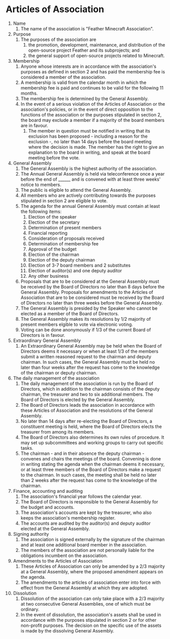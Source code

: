 # Articles of Association
1. Name
    1. The name of the association is "Feather Minecraft Association".
2. Purpose
    1. The purposes of the association are
        1. the promotion, development, maintenance, and distribution of the open-source project Feather and its subprojects; and
        2. the general support of open-source projects related to Minecraft.
3. Membership
    1. Anyone whose interests are in accordance with the association's purposes as defined in section 2 and has paid the membership fee is considered a member of the association.
    2. A membership is valid from the calendar month in which the membership fee is paid and continues to be valid for the following 11 months.
    3. The membership fee is determined by the General Assembly.
    4. In the event of a serious violation of the Articles of Association or the association's policies, or in the event of direct opposition to the functions of the association or the purposes stipulated in section 2, the board may exclude a member if a majority of the board members are in favour.
        1. The member in question must be notified in writing that its exclusion has been proposed - including a reason for the exclusion -, no later than 14 days before the board meeting where the decision is made. The member has the right to give an explanation to the board in writing, and speak at the board meeting before the vote. 
4. General Assembly
    1. The General Assembly is the highest authority of the association.
    2. The Annual General Assembly is held via teleconference once a year before the end of ______ and is convened with at least three weeks' notice to members.
    3. The public is eligible to attend the General Assembly.
    4. All members who are actively contributing towards the purposes stipulated in section 2 are eligible to vote.
    5. The agenda for the annual General Assembly must contain at least the following items:
        1. Election of the speaker
        2. Election of the secretary
        3. Determination of present members
        4. Financial reporting
        5. Consideration of proposals received
        6. Determination of membership fee
        7. Approval of the budget
        8. Election of the chairman
        9. Election of the deputy chairman
        10. Election of 3-7 board members and 2 substitutes
        11. Election of auditor(s) and one deputy auditor
        12. Any other business
    6. Proposals that are to be considered at the General Assembly must be received by the Board of Directors no later than 8 days before the General Assembly. Proposals for amendments to the Articles of Association that are to be considered must be received by the Board of Directors no later than three weeks before the General Assembly.
    7. The General Assembly is presided by the Speaker who cannot be elected as a member of the Board of Directors.
    8. The General Assembly makes its resolutions by 1/2 majority of present members elgible to vote via electronic voting.
    9. Voting can be done anonymously if 1/3 of the current Board of Directors is in favour.
5. Extraordinary General Assembly
    1. An Extraordinary General Assembly may be held when the Board of Directors deems it necessary or when at least 1/3 of the members submit a written reasoned request to the chairman and deputy chairman. In such cases, the General Assembly must be held no later than four weeks after the request has come to the knowledge of the chairman or deputy chairman.
6. The daily management of the association
    1. The daily management of the association is run by the Board of Directors, which in addition to the chairman consists of the deputy chairman, the treasurer and two to six additional members. The Board of Directors is elected by the General Assembly.
    2. The Board of Directors leads the association in accordance with these Articles of Association and the resolutions of the General Assembly.
    3. No later than 14 days after re-electing the Board of Directors, a constituent meeting is held, where the Board of Directors elects the treasurer from among its members.
    4. The Board of Directors also determines its own rules of procedure. It may set up subcommittees and working groups to carry out specific tasks.
    5. The chairman - and in their absence the deputy chairman - convenes and chairs the meetings of the board. Convening is done in writing stating the agenda when the chairman deems it necessary, or at least three members of the Board of Directors make a request to the chairman. In such cases, the meeting shall be held no later than 2 weeks after the request has come to the knowledge of the chairman.
7. Finance, accounting and auditing
    1. The association's financial year follows the calendar year.
    2. The Board of Directors is responsible to the General Assembly for the budget and accounts.
    3. The association's accounts are kept by the treasurer, who also keeps the association's membership register.
    4. The accounts are audited by the auditor(s) and deputy auditor elected at the General Assembly.
8. Signing authority
    1. The association is signed externally by the signature of the chairman and at least one additional board member in the association.
    2. The members of the association are not personally liable for the obligations incumbent on the association.
9. Amendments to the Articles of Association
    1. These Articles of Association can only be amended by a 2/3 majority at a General Assembly, where the proposed amendment appears on the agenda.
    2. The amendments to the articles of association enter into force with effect from the General Assembly at which they are adopted.
10. Dissolution
    1. Dissolution of the association can only take place with a 2/3 majority at two consecutive General Assemblies, one of which must be ordinary.
    2. In the event of dissolution, the association's assets shall be used in accordance with the purposes stipulated in section 2 or for other non-profit purposes. The decision on the specific use of the assets is made by the dissolving General Assembly.
